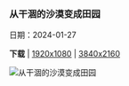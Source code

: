 ### 从干涸的沙漠变成田园

日期：2024-01-27

**下载**  |  [1920x1080](https://cn.bing.com/th?id=OHR.ChannelOutback_ZH-CN0579687777_1920x1080.jpg)  |  [3840x2160](https://cn.bing.com/th?id=OHR.ChannelOutback_ZH-CN0579687777_UHD.jpg)

![从干涸的沙漠变成田园](https://cn.bing.com/th?id=OHR.ChannelOutback_ZH-CN0579687777_1920x1080.jpg "昆士兰州内陆海峡地区，澳大利亚 (© Southern Lightscapes-Australia/Getty Images)")


